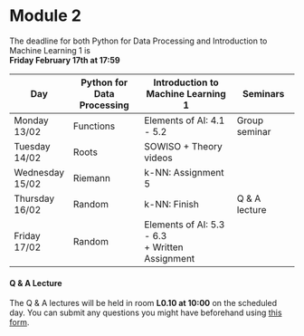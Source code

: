 
# Module 2

The deadline for both Python for Data Processing and Introduction to Machine Learning 1 is<br>**Friday February 17th at 17:59**

| Day                | Python for<br>Data Processing | Introduction to<br>Machine Learning 1 | Seminars                                                           |
|--------------------|-------------------------------|---------------------------------------|--------------------------------------------------------------------|
| Monday<br>13/02    | Functions                     | Elements of AI: 4.1 - 5.2             | Group seminar                                                      |
| Tuesday<br>14/02   | Roots                         | SOWISO + Theory videos                |                                                                    |
| Wednesday<br>15/02 | Riemann                       | k-NN: Assignment 5                    |                                                                    |
| Thursday<br>16/02  | Random                        | k-NN: Finish                          | Q & A lecture                                                      |
| Friday<br>17/02    | Random                        | Elements of AI: 5.3 - 6.3<br>+ Written Assignment |                                                        |



#### Q & A Lecture

The Q & A lectures will be held in room **L0.10 at 10:00** on the scheduled day. You can submit any questions you might have beforehand using [this form](https://forms.office.com/Pages/ResponsePage.aspx?id=zcrxoIxhA0S5RXb7PWh05ZTDc7biyulCvpu4U-tarWtUMlZYQUlYMFVMREdWRVVPWTNITlIxQlFUTC4u).

